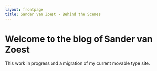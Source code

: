 ```yaml
---
layout: frontpage
title: Sander van Zoest - Behind the Scenes
---
```

# Welcome to the blog of Sander van Zoest
This work in progress and a migration of my current movable type site.
